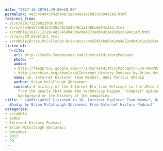 ```yaml
---
date: "2017-12-30T01:39:09+10:00"
permalink: 4e55454b45d420a4872e0b49c1a1b85c6694c2ad.html
redirect_from:
- sl/n/d20171230013909.html
- sl/n/s/h4e55454b45d420a4872e0b49c1a1b85c6694c2ad.html
- scrobble/2017/12/29/4e55454b45d420a4872e0b49c1a1b85c6694c2ad.html
- sl/n/s/ZM_HibETaU7.html
- scrobble/Brian-McCullough-brianmcc//4e55454b45d420a4872e0b49c1a1b85c6694c2ad.html
listen-of:
  h-cite:
    url: http://feeds.feedburner.com/InternetHistoryPodcast
    photo: ""
    audio:
    - http://feedproxy.google.com/~r/InternetHistoryPodcast/~5/n-X9wPD2XdM/Chapter_2_Interview_1_-_Internet_Explorer_Team_Member_Hadi_Partovi.mp3
    - http://archive.org/download/Internet_History_Podcast-by-Brian_McCullough/16_Internet_Explorer_Team_Member_Hadi_Partovi_hadip.mp3
    name: 16. Internet Explorer Team Member, Hadi Partovi @hadip
    author: Brian McCullough @brianmcc
    content: A history of the Internet Era from Netscape to the iPad. Oral histories
      from the people that made the technology happen. "Chapter" episodes providing
      background on the history of the companies.
title: ' \ud83c\udfa7 Listened to 16. Internet Explorer Team Member, Hadi Partovi
  @hadip by Brian McCullough @brianmcc From Internet History Podcast'
categories:
- scrobble
- audio
- Internet History Podcast
- Brian McCullough @brianmcc
- December
- 2017
- 29
---
```

